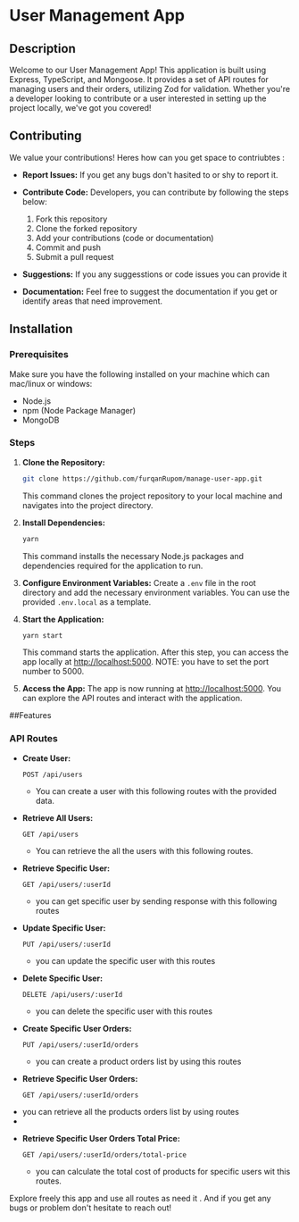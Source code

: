 # User Management App

## Description
Welcome to our User Management App! This application is built using Express, TypeScript, and Mongoose. It provides a set of API routes for managing users and their orders, utilizing Zod for validation. Whether you're a developer looking to contribute or a user interested in setting up the project locally, we've got you covered!

## Contributing
We value your contributions! Heres how can you get space to contriubtes :

- **Report Issues:** If you get any bugs don't hasited to or shy to report it.
- **Contribute Code:** Developers, you can contribute by following the steps below:
    1. Fork this repository
    2. Clone the forked repository
    3. Add your contributions (code or documentation)
    4. Commit and push
    5. Submit a pull request

- **Suggestions:** If you any suggesstions or code issues you can provide it

- **Documentation:** Feel free to suggest the documentation if you get or identify areas that need improvement.

## Installation

### Prerequisites
Make sure you have the following installed on your machine which can mac/linux or windows:

- Node.js
- npm (Node Package Manager)
- MongoDB

### Steps

1. **Clone the Repository:**
    ```bash
    git clone https://github.com/furqanRupom/manage-user-app.git
    ```
    This command clones the project repository to your local machine and navigates into the project directory.

2. **Install Dependencies:**
    ```bash
    yarn 
    ```
    This command installs the necessary Node.js packages and dependencies required for the application to run.

3. **Configure Environment Variables:**
    Create a `.env` file in the root directory and add the necessary environment variables. You can use the provided `.env.local` as a template.

4. **Start the Application:**
    ```bash
    yarn start
    ```
    This command starts the application. After this step, you can access the app locally at [http://localhost:5000](http://localhost:5000).
   NOTE: you have to set the port number to 5000.

6. **Access the App:**
    The app is now running at [http://localhost:5000](http://localhost:5000). You can explore the API routes and interact with the application.


##Features

### API Routes

- **Create User:**
    ```http
    POST /api/users
    ```
    * You can create a user with this following routes with the provided data.
      

- **Retrieve All Users:**
    ```http
    GET /api/users
    ```
    * You can retrieve the all the users with this following routes.

- **Retrieve Specific User:**
    ```http
    GET /api/users/:userId
    ```
    * you can get specific user by sending response with this following routes

- **Update Specific User:**
    ```http
    PUT /api/users/:userId
    ```

    * you can update the specific user with this routes


- **Delete Specific User:**
    ```http
    DELETE /api/users/:userId
    ```
    * you can delete the specific user with this routes

- **Create Specific User Orders:**
    ```http
    PUT /api/users/:userId/orders
    ```

    * you can create a product orders list by using this routes

- **Retrieve Specific User Orders:**
    ```http
    GET /api/users/:userId/orders
    ```
 * you can retrieve all the products orders list by using routes
 * 
- **Retrieve Specific User Orders Total Price:**
    ```http
    GET /api/users/:userId/orders/total-price
    ```
    * you can   calculate the total cost of products for specific users wit this routes.

Explore freely this app and use all routes as need it . And if you get any bugs or problem don't hesitate to reach out!
